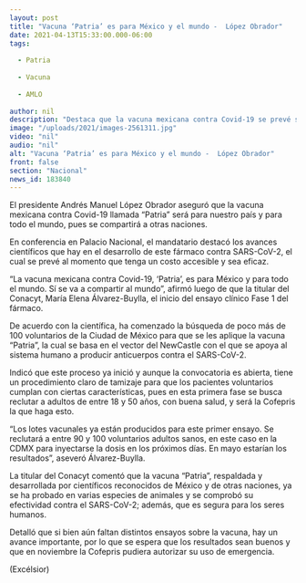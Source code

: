 ```yaml
---
layout: post
title: "Vacuna ‘Patria’ es para México y el mundo -  López Obrador"
date: 2021-04-13T15:33:00.000-06:00
tags:
  
  - Patria
  
  - Vacuna
  
  - AMLO
  
author: nil
description: "Destaca que la vacuna mexicana contra Covid-19 se prevé sea económica y efectiva; ya inicia la búsqueda de 100 voluntarios para iniciar ensayos de Fase 1"
image: "/uploads/2021/images-2561311.jpg"
video: "nil"
audio: "nil"
alt: "Vacuna ‘Patria’ es para México y el mundo -  López Obrador"
front: false
section: "Nacional"
news_id: 183840
---
```


El presidente Andrés Manuel López Obrador aseguró que la vacuna mexicana contra Covid-19 llamada “Patria” será para nuestro país y para todo el mundo, pues se compartirá a otras naciones.

En conferencia en Palacio Nacional, el mandatario destacó los avances científicos que hay en el desarrollo de este fármaco contra SARS-CoV-2, el cual se prevé al momento que tenga un costo accesible y sea eficaz.

“La vacuna mexicana contra Covid-19, ‘Patria’, es para México y para todo el mundo. Sí se va a compartir al mundo”, afirmó luego de que la titular del Conacyt, María Elena Álvarez-Buylla, el inicio del ensayo clínico Fase 1 del fármaco.

De acuerdo con la científica, ha comenzado la búsqueda de poco más de 100 voluntarios de la Ciudad de México para que se les aplique la vacuna “Patria”, la cual se basa en el vector del NewCastle con el que se apoya al sistema humano a producir anticuerpos contra el SARS-CoV-2.

Indicó que este proceso ya inició y aunque la convocatoria es abierta, tiene un procedimiento claro de tamizaje para que los pacientes voluntarios cumplan con ciertas características, pues en esta primera fase se busca reclutar a adultos de entre 18 y 50 años, con buena salud, y será la Cofepris la que haga esto.


“Los lotes vacunales ya están producidos para este primer ensayo. Se reclutará a entre 90 y 100 voluntarios adultos sanos, en este caso en la CDMX para inyectarse la dosis en los próximos días. En mayo estarían los resultados”, aseveró Álvarez-Buylla.

La titular del Conacyt comentó que la vacuna “Patria”, respaldada y desarrollada por científicos reconocidos de México y de otras naciones, ya se ha probado en varias especies de animales y se comprobó su efectividad contra el SARS-CoV-2; además, que es segura para los seres humanos.

Detalló que si bien aún faltan distintos ensayos sobre la vacuna, hay un avance importante, por lo que se espera que los resultados sean buenos y que en noviembre la Cofepris pudiera autorizar su uso de emergencia.

(Excélsior)